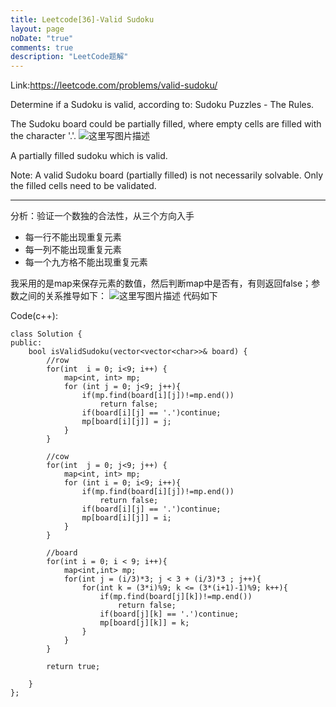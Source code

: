 ```yaml
---
title: Leetcode[36]-Valid Sudoku
layout: page
noDate: "true"
comments: true
description: "LeetCode题解" 
---
```

<article class="post post-type-normal" itemscope="" itemtype="http://schema.org/Article" style="opacity: 1; transform: translateY(0px);">

Link:https://leetcode.com/problems/valid-sudoku/

Determine if a Sudoku is valid, according to: Sudoku Puzzles - The Rules.

The Sudoku board could be partially filled, where empty cells are filled with the character '.'.
![这里写图片描述](http://img.blog.csdn.net/20150609210526658)

A partially filled sudoku which is valid.

Note:
A valid Sudoku board (partially filled) is not necessarily solvable. Only the filled cells need to be validated.


-------
分析：验证一个数独的合法性，从三个方向入手

- 每一行不能出现重复元素
- 每一列不能出现重复元素
- 每一个九方格不能出现重复元素

我采用的是map来保存元素的数值，然后判断map中是否有，有则返回false；参数之间的关系推导如下：
![这里写图片描述](http://img.blog.csdn.net/20150609213752137)
</a>
代码如下

Code(c++):
```
class Solution {
public:
    bool isValidSudoku(vector<vector<char>>& board) {
        //row
        for(int  i = 0; i<9; i++) {
            map<int, int> mp;
            for (int j = 0; j<9; j++){
                if(mp.find(board[i][j])!=mp.end())
                    return false;
                if(board[i][j] == '.')continue;
                mp[board[i][j]] = j;
            }
        }
        
        //cow
        for(int  j = 0; j<9; j++) {
            map<int, int> mp;
            for (int i = 0; i<9; i++){
                if(mp.find(board[i][j])!=mp.end())
                    return false;
                if(board[i][j] == '.')continue;
                mp[board[i][j]] = i;
            }
        }
        
        //board
        for(int i = 0; i < 9; i++){
            map<int,int> mp;
            for(int j = (i/3)*3; j < 3 + (i/3)*3 ; j++){
                for(int k = (3*i)%9; k <= (3*(i+1)-1)%9; k++){
                    if(mp.find(board[j][k])!=mp.end())
                        return false;
                    if(board[j][k] == '.')continue;
                    mp[board[j][k]] = k;
                }
            }
        }
        
        return true;
        
    }
};
```


</article>
